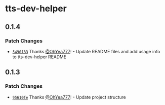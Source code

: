 # tts-dev-helper

## 0.1.4

### Patch Changes

- [`5490133`](https://github.com/OhYea777/tts-tools/commit/54901331a83da24d27f53c23f8899f0366bd8523) Thanks [@OhYea777](https://github.com/OhYea777)! - Update README files and add usage info to tts-dev-helper README

## 0.1.3

### Patch Changes

- [`95610fe`](https://github.com/OhYea777/tts-tools/commit/95610fe95c473030196d1d216cc3d5915664baa0) Thanks [@OhYea777](https://github.com/OhYea777)! - Update project structure
